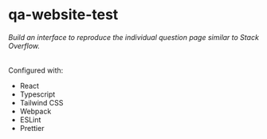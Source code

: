 # qa-website-test

###### Build an interface to reproduce the individual question page similar to Stack Overflow.

Configured with:

-   React
-   Typescript
-   Tailwind CSS
-   Webpack
-   ESLint
-   Prettier
